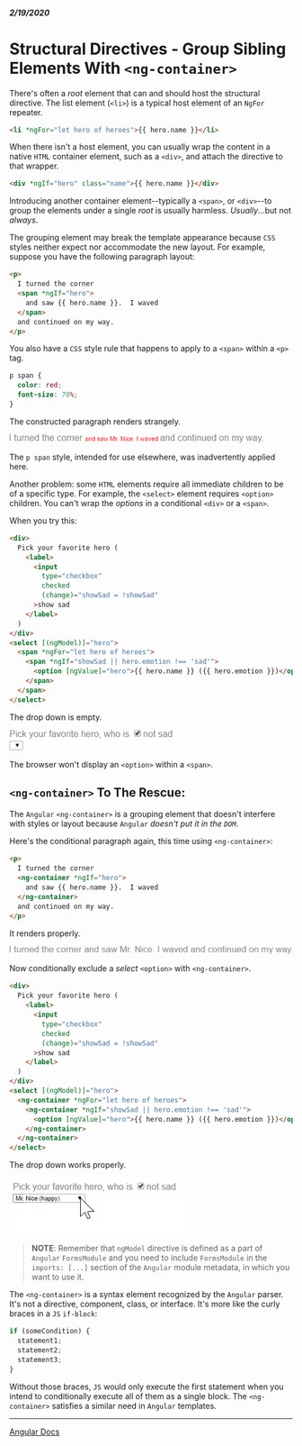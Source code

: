 ##### 2/19/2020
# Structural Directives - Group Sibling Elements With `<ng-container>`
There's often a _root_ element that can and should host the structural directive.  The list element (`<li>`) is a typical host element of an `NgFor` repeater.

```html
<li *ngFor="let hero of heroes">{{ hero.name }}</li>
```

When there isn't a host element, you can usually wrap the content in a native `HTML` container element, such as a `<div>`, and attach the directive to that wrapper.

```html
<div *ngIf="hero" class="name">{{ hero.name }}</div>
```

Introducing another container element--typically a `<span>`, or `<div>`--to group the elements under a single _root_ is usually harmless.  _Usually_...but not _always_.

The grouping element may break the template appearance because `CSS` styles neither expect nor accommodate the new layout.  For example, suppose you have the following paragraph layout:

```html
<p>
  I turned the corner
  <span *ngIf="hero">
    and saw {{ hero.name }}.  I waved
  </span>
  and continued on my way.
</p>
```

You also have a `CSS` style rule that happens to apply to a `<span>` within a `<p>` tag.

```css
p span {
  color: red;
  font-size: 70%;
}
```

The constructed paragraph renders strangely.

![Nesting issues](../../../Assets/nestingIssues.png)

The `p span` style, intended for use elsewhere, was inadvertently applied here.

Another problem:  some `HTML` elements require all immediate children to be of a specific type.  For example, the `<select>` element requires `<option>` children.  You can't wrap the _options_ in a conditional `<div>` or a `<span>`.

When you try this:

```html
<div>
  Pick your favorite hero (
    <label>
      <input 
        type="checkbox" 
        checked 
        (change)="showSad = !showSad"
      >show sad
    </label>
  )
</div>
<select [(ngModel)]="hero">
  <span *ngFor="let hero of heroes">
    <span *ngIf="showSad || hero.emotion !== 'sad'">
      <option [ngValue]="hero">{{ hero.name }} ({{ hero.emotion }})</option>
    </span>
  </span>
</select>
```

The drop down is empty.

![Spanning Issues](../../../Assets/spanningIssues.png)

The browser won't display an `<option>` within a `<span>`.

## `<ng-container>` To The Rescue:
The `Angular` `<ng-container>` is a grouping element that doesn't interfere with styles or layout because `Angular` _doesn't put it in the `DOM`_.

Here's the conditional paragraph again, this time using `<ng-container>`:

```html
<p>
  I turned the corner
  <ng-container *ngIf="hero">
    and saw {{ hero.name }}.  I waved
  </ng-container>
  and continued on my way.
</p>
```

It renders properly.

![Nesting with `<ng-container>`](../../../Assets/nestingWithNgContainer.png)

Now conditionally exclude a _select_ `<option>` with `<ng-container>`.

```html
<div>
  Pick your favorite hero (
    <label>
      <input
        type="checkbox"
        checked
        (change)="showSad = !showSad"
      >show sad
    </label>
  )
</div>
<select [(ngModel)]="hero">
  <ng-container *ngFor="let hero of heroes">
    <ng-container *ngIf="showSad || hero.emotion !== 'sad'">
      <option [ngValue]="hero">{{ hero.name }} ({{ hero.emotion }})</option>
    </ng-container>
  </ng-container>
</select>
```

The drop down works properly.

![Dropdown With `<ng-container>`](../../../Assets/dropdownWithNgContainer.gif)

  > **NOTE**: Remember that `ngModel` directive is defined as a part of `Angular` `FormsModule` and you need to include `FormsModule` in the `imports: [...]` section of the `Angular` module metadata, in which you want to use it.

The `<ng-container>` is a syntax element recognized by the `Angular` parser.  It's not a directive, component, class, or interface.  It's more like the curly braces in a `JS` `if-block`:

```js
if (someCondition) {
  statement1;
  statement2;
  statement3;
}
```

Without those braces, `JS` would only execute the first statement when you intend to conditionally execute all of them as a single block. The `<ng-container>` satisfies a similar need in `Angular` templates.

---

[Angular Docs](https://angular.io/guide/structural-directives#the-ng-template)